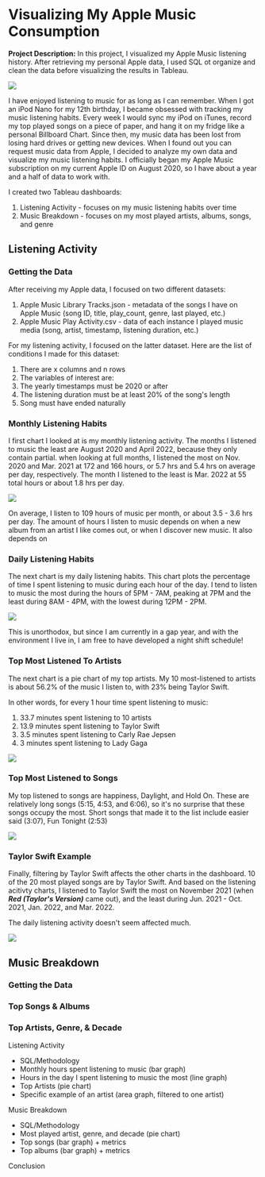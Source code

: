 # Visualizing My Apple Music Consumption

**Project Description:** In this project, I visualized my Apple Music listening history. After retrieving my personal Apple data, I used SQL ot organize and clean the data before visualizing the results in Tableau. 


<img src="images/project4_images/apple_music.jpg?_raw=true"/>

I have enjoyed listening to music for as long as I can remember. When I got an iPod Nano for my 12th birthday, I became obsessed with tracking my music listening habits. Every week I would sync my iPod on iTunes, record my top played songs on a piece of paper, and hang it on my fridge like a personal Billboard Chart. Since then, my music data has been lost from losing hard drives or getting new devices. When I found out you can request music data from Apple, I decided to analyze my own data and visualize my music listening habits. I officially began my Apple Music subscription on my current Apple ID on August 2020, so I have about a year and a half of data to work with. 

I created two Tableau dashboards:
1. Listening Activity - focuses on my music listening habits over time
2. Music Breakdown - focuses on my most played artists, albums, songs, and genre


## Listening Activity

### Getting the Data
After receiving my Apple data, I focused on two different datasets:
1. Apple Music Library Tracks.json - metadata of the songs I have on Apple Music (song ID, title, play_count, genre, last played, etc.)
2. Apple Music Play Activity.csv - data of each instance I played music media (song, artist, timestamp, listening duration, etc.)

For my listening activity, I focused on the latter dataset. Here are the list of conditions I made for this dataset:
1. There are x columns and n rows
2. The variables of interest are:
3. The yearly timestamps must be 2020 or after
4. The listening duration must be at least 20% of the song's length
5. Song must have ended naturally


### Monthly Listening Habits

I first chart I looked at is my monthly listening activity. The months I listened to music the least are August 2020 and April 2022, because they only contain partial. when looking at full months, I listened the most on Nov. 2020 and Mar. 2021 at 172 and 166 hours, or 5.7 hrs and 5.4 hrs on average per day, respectively. The month I listened to the least is Mar. 2022 at 55 total hours or about 1.8 hrs per day. 

<img src="images/project4_images/monthly_listening.png?_raw=true"/>

On average, I listen to 109 hours of music per month, or about 3.5 - 3.6 hrs per day. The amount of hours I listen to music depends on when a new album from an artist I like comes out, or when I discover new music. It also depends on 

### Daily Listening Habits

The next chart is my daily listening habits. This chart plots the percentage of time I spent listening to music during each hour of the day. I tend to listen to music the most during the hours of 5PM - 7AM, peaking at 7PM and the least during 8AM - 4PM, with the lowest during 12PM - 2PM.

<img src="images/project4_images/daily_listening.png?_raw=true"/>

This is unorthodox, but since I am currently in a gap year, and with the environment I live in, I  am free to have developed a night shift schedule!

### Top Most Listened To Artists

The next chart is a pie chart of my top artists. My 10 most-listened to artists is about 56.2% of the music I listen to, with 23% being Taylor Swift. 

In other words, for every 1 hour time spent listening to music:
1. 33.7 minutes spent listening to 10 artists
2. 13.9 minutes spent listening to Taylor Swift
3. 3.5 minutes spent listening to Carly Rae Jepsen
4. 3 minutes spent listening to Lady Gaga

<img src="images/project4_images/artist_listening.png?_raw=true"/>

### Top Most Listened to Songs

My top listened to songs are happiness, Daylight, and Hold On. These are relatively long songs (5:15, 4:53, and 6:06), so it's no surprise that these songs occupy the most. Short songs that made it to the list include easier said (3:07), Fun Tonight (2:53)

<img src="images/project4_images/songs_listening.png?_raw=true"/>

### Taylor Swift Example

Finally, filtering by Taylor Swift affects the other charts in the dashboard. 10 of the 20 most played songs are by Taylor Swift. And based on the listening acitivty charts, I listened to Taylor Swift the most on November 2021 (when ***Red (Taylor's Version)*** came out), and the least during Jun. 2021 - Oct. 2021, Jan. 2022, and Mar. 2022. 

The daily listening activity doesn't seem affected much. 

<img src="images/project4_images/swift_listening.png?_raw=true"/>



## Music Breakdown

### Getting the Data

### Top Songs & Albums

### Top Artists, Genre, & Decade


Listening Activity
- SQL/Methodology
- Monthly hours spent listening to music (bar graph)
- Hours in the day I spent listening to music the most (line graph)
- Top Artists (pie chart)
- Specific example of an artist (area graph, filtered to one artist)

Music Breakdown
- SQL/Methodology
- Most played artist, genre, and decade  (pie chart)
- Top songs (bar graph) + metrics
- Top albums (bar graph) + metrics


Conclusion
